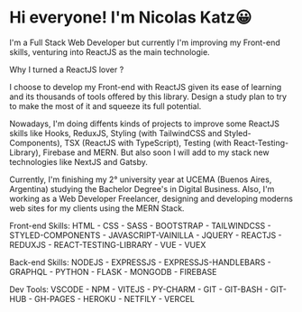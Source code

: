 # Hi everyone! I'm Nicolas Katz😀

I'm a Full Stack Web Developer but currently I'm improving my Front-end skills, venturing into ReactJS as the main technologie.

Why I turned a ReactJS lover ?

I choose to develop my Front-end with ReactJS given its ease of learning and its thousands of tools offered by this library. Design a study plan to try to make the most of it and squeeze its full potential. 

Nowadays, I'm doing diffents kinds of projects to improve some ReactJS skills like Hooks, ReduxJS, Styling (with TailwindCSS and Styled-Components), TSX (ReactJS with TypeScript), Testing (with React-Testing-Library), Firebase and MERN. But also soon I will add to my stack new technologies like NextJS and Gatsby.

Currently, I'm finishing my 2° university year at UCEMA (Buenos Aires, Argentina) studying the Bachelor Degree's in Digital Business. Also, I'm working as a Web Developer Freelancer, designing and developing moderns web sites for my clients using the MERN Stack.

Front-end Skills:
HTML - CSS - SASS - BOOTSTRAP - TAILWINDCSS - STYLED-COMPONENTS - JAVASCRIPT-VAINILLA - JQUERY - REACTJS - REDUXJS - REACT-TESTING-LIBRARY - VUE - VUEX

Back-end Skills:
NODEJS - EXPRESSJS - EXPRESSJS-HANDLEBARS - GRAPHQL - PYTHON - FLASK - MONGODB - FIREBASE
 
 Dev Tools:
 VSCODE - NPM - VITEJS - PY-CHARM - GIT - GIT-BASH - GIT-HUB - GH-PAGES - HEROKU - NETFILY - VERCEL
